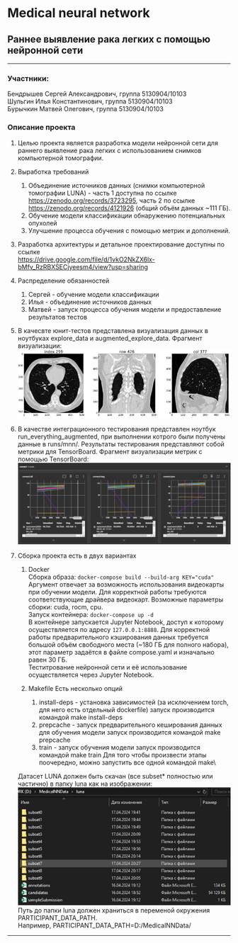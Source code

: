 # Medical neural network
## Раннее выявление рака легких с помощью нейронной сети
***
### Участники:
Бендрышев Сергей Александрович, группа 5130904/10103 \
Шульгин Илья Константинович, группа 5130904/10103 \
Бурычкин Матвей Олегович, группа 5130904/10103

### Описание проекта

1) Целью проекта является разработка модели нейронной сети для раннего выявление рака легких с использованием снимков компьютерной томографии.
2) Выработка требований
    1. Объединение источников данных (снимки компьютерной томографии LUNA) - часть 1 доступна по ссылке https://zenodo.org/records/3723295, часть 2 по ссылке https://zenodo.org/records/4121926 (общий объём данных ~111 ГБ).
    2. Обучение модели классификации обнаружению потенциальных опухолей
    3. Улучшение процесса обучения с помощью метрик и дополнений.
3) Разработка архитектуры и детальное проектирование доступны по ссылке\
    https://drive.google.com/file/d/1vkO2NkZX6lx-bMfv_RzRBXSECjyeesm4/view?usp=sharing
4) Распределение обязанностей
    1. Сергей - обучение модели классификации
    2. Илья - объединение источников данных
    3. Матвей - запуск процесса обучения модели и предоставление результатов тестов
5) В качесвте юнит-тестов представлена визуализация данных в ноутбуках explore_data и augmented_explore_data. Фрагмент визуализации:
    ![alt text](Medical_neural_network/images/explored_data.png)
6) В качестве интеграционного тестирования представлен ноутбук run_everything_augmented, при выполнении котрого были получены данные в runs/mnn/. Результаты тестирования представляют собой метрики для TensorBoard. Фрагмент визуализации метрик с помощью TensorBoard:\
    ![alt text](Medical_neural_network/images/tensorboard.png)
7) Сборка проекта есть в двух вариантах
   1) Docker \
   Сборка образа: `docker-compose build --build-arg KEY="cuda"`\
   Аргумент отвечает за возможность использования видеокарты при обучении модели. Для корректной работы требуются соответствующие драйвера видеокарт. Возможные параметры сборки: cuda, rocm, cpu.\
   Запуск контейнера: `docker-compose up -d`\
   В контейнере запускается Jupyter Notebook, доступ к которому осуществляется по адресу `127.0.0.1:8888`. Для корректной работы предварительного кэширования данных требуется большой объём свободного места (~180 ГБ для полного набора), этот параметр задаётся в файле compose.yaml и изначально равен 30 ГБ. \
   Теститрование нейронной сети и её использование осуществляется через Jupyter Notebook.

   2) Makefile
    Есть несколько опций 
        1) install-deps - установка зависимостей (за исключением torch, для него есть отдельный dockerfile)
        запуск производится командой make install-deps
        2) prepcache - запуск предварительного кеширования данных для обучения модели 
        запуск производится командой make prepcache
        3) train - запуск обучения модели
        запуск производится командой make train
        Для того чтобы произвести этапы поочередно, можно запустить все одной командой make\

    Датасет LUNA должен быть скачан (все subset* полностью или частично) в папку luna как на изображении:
   ![alt text](Medical_neural_network/images/dir.png)\
   Путь до папки luna должен храниться в переменой окружения PARTICIPANT_DATA_PATH.\
   Например, PARTICIPANT_DATA_PATH=D:/MedicalNNData/

***
